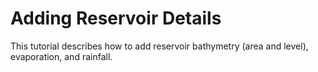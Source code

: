 # Adding Reservoir Details

This tutorial describes how to add reservoir bathymetry (area and level), evaporation, and rainfall.
